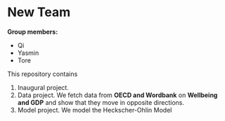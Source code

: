 # New Team

**Group members:**
- Qi
- Yasmin
- Tore 


This repository contains  
1. Inaugural project. 
2. Data project. We fetch data from **OECD and Wordbank** on **Wellbeing and GDP** and show that they move in opposite directions.
3. Model project. We model the Heckscher-Ohlin Model
